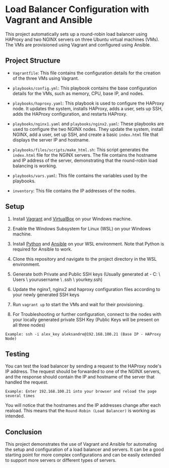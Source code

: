 # Load Balancer Configuration with Vagrant and Ansible

This project automatically sets up a round-robin load balancer using HAProxy and two NGINX servers on three Ubuntu virtual machines (VMs). The VMs are provisioned using Vagrant and configured using Ansible.

## Project Structure

- `Vagrantfile`: This file contains the configuration details for the creation of the three VMs using Vagrant.

- `playbooks/config.yml`: This playbook contains the base configuration details for the VMs, such as memory, CPU, base IP, and nodes.

- `playbooks/haproxy.yaml`: This playbook is used to configure the HAProxy node. It updates the system, installs HAProxy, adds a user, sets up SSH, adds the HAProxy configuration, and restarts HAProxy.

- `playbooks/nginx1.yaml` and `playbooks/nginx2.yaml`: These playbooks are used to configure the two NGINX nodes. They update the system, install NGINX, add a user, set up SSH, and create a basic `index.html` file that displays the server IP and hostname.

- `playbooks/files/scripts/make_html.sh`: This script generates the `index.html` file for the NGINX servers. The file contains the hostname and IP address of the server, demonstrating that the round-robin load balancing is working.

- `playbooks/vars.yaml`: This file contains the variables used by the playbooks.

- `inventory`: This file contains the IP addresses of the nodes.

## Setup
1. Install [Vagrant](https://www.vagrantup.com/downloads) and [VirtualBox](https://www.virtualbox.org/wiki/Downloads) on your Windows machine.

2. Enable the Windows Subsystem for Linux (WSL) on your Windows machine.

3. Install [Python](https://www.python.org/downloads/) and [Ansible](https://docs.ansible.com/ansible/latest/installation_guide/intro_installation.html) on your WSL environment. Note that Python is required for Ansible to work.

4. Clone this repository and navigate to the project directory in the WSL environment.

5. Generate both Private and Public SSH keys (Usually generated at - C: \ Users \ yourusername \ .ssh \ yourkey.ssh)

6. Update the nginx1, nginx2 and haproxy configuration files according to your newly generated SSH keys

7. Run `vagrant up` to start the VMs and wait for their provisioning.

8. For Troubleshooting or further configuration, connect to the nodes with your locally generated private SSH Key (Public Keys will be present on all three nodes)

`Example: ssh -i alex_key aleksandre@192.168.100.21 (Base IP - HAProxy Node)`

## Testing

You can test the load balancer by sending a request to the HAProxy node's IP address. The request should be forwarded to one of the NGINX servers, and the response should contain the IP and hostname of the server that handled the request.

`Example: Enter 192.168.100.21 into your browser and reload the page several times`

You will notice that the hostnames and the IP addresses change after each reaload. This means that the `Round-Robin (Load Balancer)` is working as intended.

## Conclusion

This project demonstrates the use of Vagrant and Ansible for automating the setup and configuration of a load balancer and servers. It can be a good starting point for more complex configurations and can be easily extended to support more servers or different types of servers.
